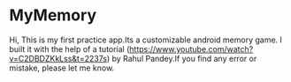 # MyMemory
Hi, This is my first practice app.Its a customizable android memory game.
I built it with the help of a 
tutorial (https://www.youtube.com/watch?v=C2DBDZKkLss&t=2237s) 
by Rahul Pandey.If you find any error or mistake, please let me know. 
